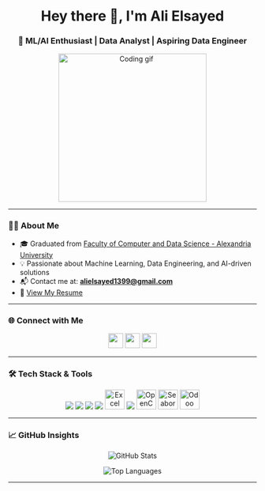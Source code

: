 <h1 align="center">Hey there 👋, I'm Ali Elsayed</h1>
<h3 align="center">🚀 ML/AI Enthusiast | Data Analyst | Aspiring Data Engineer</h3>

<p align="center">
  <img src="https://media.giphy.com/media/qgQUggAC3Pfv687qPC/giphy.gif" width="300" alt="Coding gif"/>
</p>

---

### 🧑‍💻 About Me

- 🎓 Graduated from [Faculty of Computer and Data Science - Alexandria University](https://www.facebook.com/FCDS.AlexU/)
- 💡 Passionate about Machine Learning, Data Engineering, and AI-driven solutions
- 📬 Contact me at: **alielsayed1399@gmail.com**
- 📄 [View My Resume](https://drive.google.com/file/d/1aimJHJvlxHBpqp_c-Uo5_x5OYmi49pi_/view?usp=sharing)

---

### 🌐 Connect with Me

<p align="center">
  <a href="https://www.linkedin.com/in/ali-moh-sayed/" target="_blank"><img src="https://skillicons.dev/icons?i=linkedin" height="30" /></a>
  <a href="https://www.facebook.com/AliMohamedElsayed11" target="_blank"><img src="https://skillicons.dev/icons?i=facebook" height="30" /></a>
  <a href="https://www.instagram.com/alimohamedelsayed11/" target="_blank"><img src="https://skillicons.dev/icons?i=instagram" height="30" /></a>
</p>

---

### 🛠 Tech Stack & Tools

<p align="center">
  <img src="https://skillicons.dev/icons?i=python,java,js,php,r" />
  <img src="https://skillicons.dev/icons?i=mysql,mongodb,sqlite,firebase" />
  <img src="https://skillicons.dev/icons?i=tensorflow,scikit-learn,pandas,jupyter" />
  <img src="https://skillicons.dev/icons?i=powerbi,tableau" />
  <img src="https://cdn3.iconfinder.com/data/icons/logos-brands-3/24/logo_brand_brands_logos_excel-512.png" alt="Excel" width="40" height="40"/>
  <img src="https://skillicons.dev/icons?i=git,github,linux,vscode" />
  <img src="https://www.vectorlogo.zone/logos/opencv/opencv-icon.svg" alt="OpenCV" width="40" height="40"/>
  <img src="https://seaborn.pydata.org/_images/logo-mark-lightbg.svg" alt="Seaborn" width="40" height="40"/>
  <img src="https://odoocdn.com/openerp_website/static/src/img/assets/png/odoo_logo.png" alt="Odoo" width="40" height="40"/>
</p>

---

### 📈 GitHub Insights

<p align="center">
  <img src="https://github-readme-stats.vercel.app/api?username=AliMohElsayed&show_icons=true&theme=radical" alt="GitHub Stats" />
</p>

<p align="center">
  <img src="https://github-readme-stats.vercel.app/api/top-langs/?username=AliMohElsayed&layout=compact&theme=radical" alt="Top Languages" />
</p>

---

